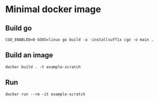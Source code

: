# Minimal docker image

## Build go

`CGO_ENABLED=0 GOOS=linux go build -a -installsuffix cgo -o main .`

## Build an image

`docker build . -t example-scratch`

## Run

`docker run --rm -it example-scratch`
